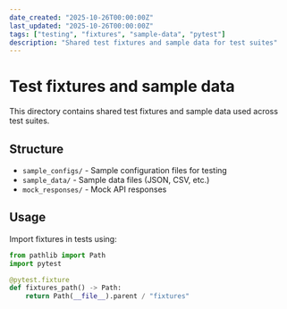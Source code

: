 ```yaml
---
date_created: "2025-10-26T00:00:00Z"
last_updated: "2025-10-26T00:00:00Z"
tags: ["testing", "fixtures", "sample-data", "pytest"]
description: "Shared test fixtures and sample data for test suites"
---
```


# Test fixtures and sample data

This directory contains shared test fixtures and sample data used across test suites.

## Structure

- `sample_configs/` - Sample configuration files for testing
- `sample_data/` - Sample data files (JSON, CSV, etc.)
- `mock_responses/` - Mock API responses

## Usage

Import fixtures in tests using:

```python
from pathlib import Path
import pytest

@pytest.fixture
def fixtures_path() -> Path:
    return Path(__file__).parent / "fixtures"
```
